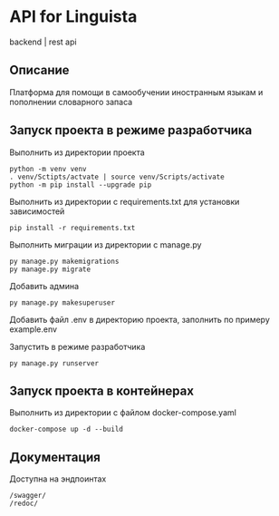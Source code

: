 # API for Linguista
backend | rest api

<!-- [![CI](https://github.com/FSD-For-Self-Dev/LinguistaAPI/actions/workflows/main.yml/badge.svg?branch=main)](https://github.com/FSD-For-Self-Dev/LinguistaAPI/actions/workflows/main.yml) -->

## Описание

Платформа для помощи в самообучении иностранным языкам и пополнении словарного запаса

## Запуск проекта в режиме разработчика

Выполнить из директории проекта

```
python -m venv venv
. venv/Sctipts/actvate | source venv/Scripts/activate
python -m pip install --upgrade pip
```

Выполнить из директории с requirements.txt для установки зависимостей

```
pip install -r requirements.txt
```

Выполнить миграции из директории с manage.py

```
py manage.py makemigrations
py manage.py migrate
```

Добавить админа

```
py manage.py makesuperuser
```

Добавить файл .env в директорию проекта, заполнить по примеру example.env

Запустить в режиме разработчика

```
py manage.py runserver
```

## Запуск проекта в контейнерах

Выполнить из директории с файлом docker-compose.yaml

```
docker-compose up -d --build
```

## Документация

Доступна на эндпоинтах

```
/swagger/
/redoc/
```
